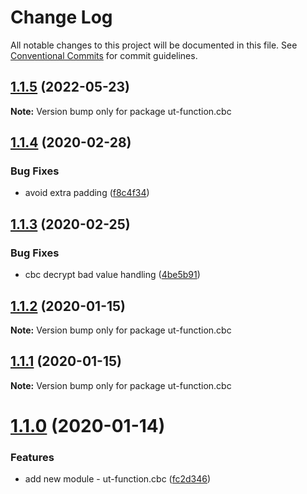 # Change Log

All notable changes to this project will be documented in this file.
See [Conventional Commits](https://conventionalcommits.org) for commit guidelines.

## [1.1.5](https://github.com/softwaregroup-bg/ut-function/compare/ut-function.capture-hapi@1.1.3...ut-function.cbc@1.1.5) (2022-05-23)

**Note:** Version bump only for package ut-function.cbc





## [1.1.4](https://github.com/softwaregroup-bg/ut-function/compare/ut-function.xml2json@1.1.7...ut-function.cbc@1.1.4) (2020-02-28)


### Bug Fixes

* avoid extra padding ([f8c4f34](https://github.com/softwaregroup-bg/ut-function/commit/f8c4f3482fa47f04de78839c3eef28fd5be56663))





## [1.1.3](https://github.com/softwaregroup-bg/ut-function/compare/ut-function.merge@1.5.4...ut-function.cbc@1.1.3) (2020-02-25)


### Bug Fixes

* cbc decrypt bad value handling ([4be5b91](https://github.com/softwaregroup-bg/ut-function/commit/4be5b91ebe06a068efd956bb8d894adde9c76bb1))





## [1.1.2](https://github.com/softwaregroup-bg/ut-function/compare/ut-function.xml2json@1.1.5...ut-function.cbc@1.1.2) (2020-01-15)

**Note:** Version bump only for package ut-function.cbc





## [1.1.1](https://github.com/softwaregroup-bg/ut-function/compare/ut-function.xml2json@1.1.4...ut-function.cbc@1.1.1) (2020-01-15)

**Note:** Version bump only for package ut-function.cbc





# [1.1.0](https://github.com/softwaregroup-bg/ut-function/compare/ut-function.xml2json@1.1.3...ut-function.cbc@1.1.0) (2020-01-14)


### Features

* add new module - ut-function.cbc ([fc2d346](https://github.com/softwaregroup-bg/ut-function/commit/fc2d346))
